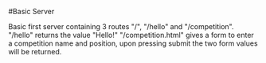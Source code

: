 #Basic Server

Basic first server containing 3 routes "/", "/hello" and "/competition".
"/hello" returns the value "Hello!"
"/competition.html" gives a form to enter a competition name and position,
upon pressing submit the two form values will be returned.
